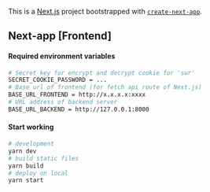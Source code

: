 This is a [Next.js](https://nextjs.org/) project bootstrapped with [`create-next-app`](https://github.com/vercel/next.js/tree/canary/packages/create-next-app).

## Next-app [Frontend]

#### Required environment variables
```bash
# Secret key for encrypt and decrypt cookie for 'swr'
SECRET_COOKIE_PASSWORD = ...
# Base url of frontend (for fetch api route of Next.js)
BASE_URL_FRONTEND = http://x.x.x.x:xxxx
# URL address of backend server
BASE_URL_BACKEND = http://127.0.0.1:8000
```

#### Start working

```bash
# development
yarn dev
# build static files
yarn build
# deploy on local
yarn start
```